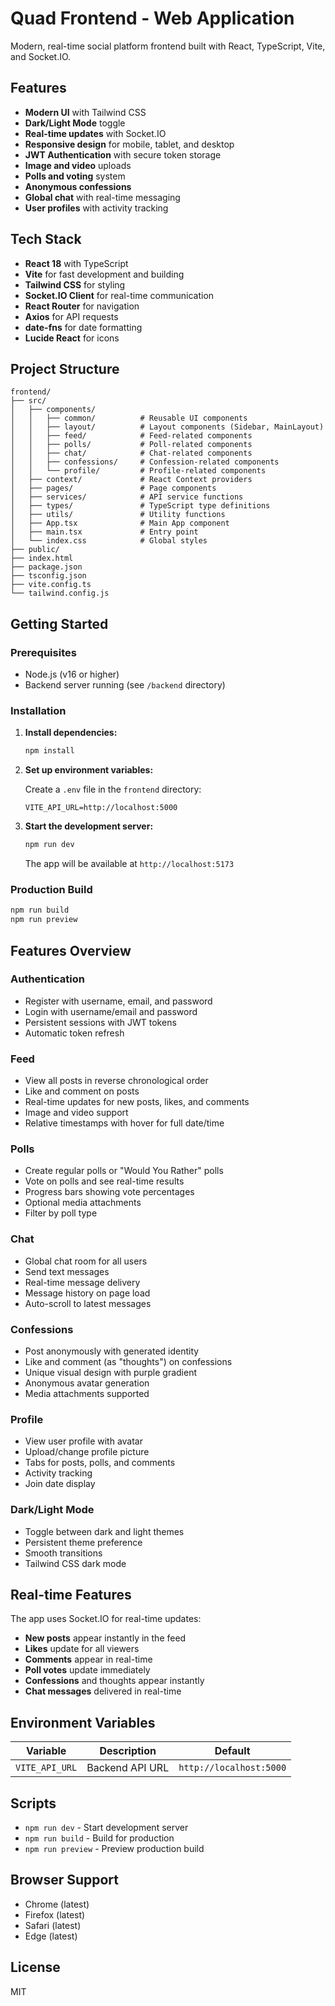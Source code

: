 # Quad Frontend - Web Application

Modern, real-time social platform frontend built with React, TypeScript, Vite, and Socket.IO.

## Features

- **Modern UI** with Tailwind CSS
- **Dark/Light Mode** toggle
- **Real-time updates** with Socket.IO
- **Responsive design** for mobile, tablet, and desktop
- **JWT Authentication** with secure token storage
- **Image and video** uploads
- **Polls and voting** system
- **Anonymous confessions**
- **Global chat** with real-time messaging
- **User profiles** with activity tracking

## Tech Stack

- **React 18** with TypeScript
- **Vite** for fast development and building
- **Tailwind CSS** for styling
- **Socket.IO Client** for real-time communication
- **React Router** for navigation
- **Axios** for API requests
- **date-fns** for date formatting
- **Lucide React** for icons

## Project Structure

```
frontend/
├── src/
│   ├── components/
│   │   ├── common/          # Reusable UI components
│   │   ├── layout/          # Layout components (Sidebar, MainLayout)
│   │   ├── feed/            # Feed-related components
│   │   ├── polls/           # Poll-related components
│   │   ├── chat/            # Chat-related components
│   │   ├── confessions/     # Confession-related components
│   │   └── profile/         # Profile-related components
│   ├── context/             # React Context providers
│   ├── pages/               # Page components
│   ├── services/            # API service functions
│   ├── types/               # TypeScript type definitions
│   ├── utils/               # Utility functions
│   ├── App.tsx              # Main App component
│   ├── main.tsx             # Entry point
│   └── index.css            # Global styles
├── public/
├── index.html
├── package.json
├── tsconfig.json
├── vite.config.ts
└── tailwind.config.js
```

## Getting Started

### Prerequisites

- Node.js (v16 or higher)
- Backend server running (see `/backend` directory)

### Installation

1. **Install dependencies:**
   ```bash
   npm install
   ```

2. **Set up environment variables:**
   
   Create a `.env` file in the `frontend` directory:
   ```env
   VITE_API_URL=http://localhost:5000
   ```

3. **Start the development server:**
   ```bash
   npm run dev
   ```

   The app will be available at `http://localhost:5173`

### Production Build

```bash
npm run build
npm run preview
```

## Features Overview

### Authentication
- Register with username, email, and password
- Login with username/email and password
- Persistent sessions with JWT tokens
- Automatic token refresh

### Feed
- View all posts in reverse chronological order
- Like and comment on posts
- Real-time updates for new posts, likes, and comments
- Image and video support
- Relative timestamps with hover for full date/time

### Polls
- Create regular polls or "Would You Rather" polls
- Vote on polls and see real-time results
- Progress bars showing vote percentages
- Optional media attachments
- Filter by poll type

### Chat
- Global chat room for all users
- Send text messages
- Real-time message delivery
- Message history on page load
- Auto-scroll to latest messages

### Confessions
- Post anonymously with generated identity
- Like and comment (as "thoughts") on confessions
- Unique visual design with purple gradient
- Anonymous avatar generation
- Media attachments supported

### Profile
- View user profile with avatar
- Upload/change profile picture
- Tabs for posts, polls, and comments
- Activity tracking
- Join date display

### Dark/Light Mode
- Toggle between dark and light themes
- Persistent theme preference
- Smooth transitions
- Tailwind CSS dark mode

## Real-time Features

The app uses Socket.IO for real-time updates:

- **New posts** appear instantly in the feed
- **Likes** update for all viewers
- **Comments** appear in real-time
- **Poll votes** update immediately
- **Confessions** and thoughts appear instantly
- **Chat messages** delivered in real-time

## Environment Variables

| Variable | Description | Default |
|----------|-------------|---------|
| `VITE_API_URL` | Backend API URL | `http://localhost:5000` |

## Scripts

- `npm run dev` - Start development server
- `npm run build` - Build for production
- `npm run preview` - Preview production build

## Browser Support

- Chrome (latest)
- Firefox (latest)
- Safari (latest)
- Edge (latest)

## License

MIT
